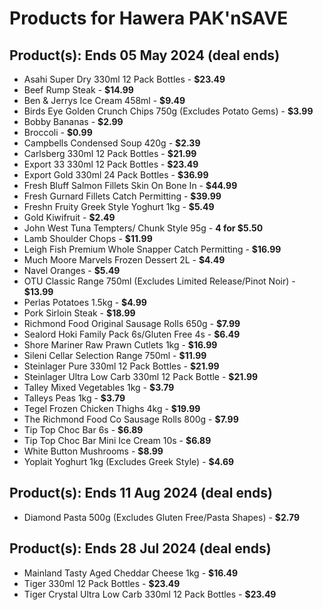 # Products for Hawera PAK'nSAVE

## Product(s): Ends 05 May 2024 (deal ends)
- Asahi Super Dry 330ml 12 Pack Bottles - **$23.49**
- Beef Rump Steak - **$14.99**
- Ben & Jerrys Ice Cream 458ml - **$9.49**
- Birds Eye Golden Crunch Chips 750g (Excludes Potato Gems) - **$3.99**
- Bobby Bananas - **$2.99**
- Broccoli - **$0.99**
- Campbells Condensed Soup 420g - **$2.39**
- Carlsberg 330ml 12 Pack Bottles - **$21.99**
- Export 33 330ml 12 Pack Bottles - **$23.49**
- Export Gold 330ml 24 Pack Bottles - **$36.99**
- Fresh Bluff Salmon Fillets Skin On Bone In - **$44.99**
- Fresh Gurnard Fillets Catch Permitting - **$39.99**
- Freshn Fruity Greek Style Yoghurt 1kg - **$5.49**
- Gold Kiwifruit - **$2.49**
- John West Tuna Tempters/ Chunk Style 95g - **4 for $5.50**
- Lamb Shoulder Chops - **$11.99**
- Leigh Fish Premium Whole Snapper Catch Permitting - **$16.99**
- Much Moore Marvels Frozen Dessert 2L - **$4.49**
- Navel Oranges - **$5.49**
- OTU Classic Range 750ml (Excludes Limited Release/Pinot Noir) - **$13.99**
- Perlas Potatoes 1.5kg - **$4.99**
- Pork Sirloin Steak - **$18.99**
- Richmond Food Original Sausage Rolls 650g - **$7.99**
- Sealord Hoki Family Pack 6s/Gluten Free 4s - **$6.49**
- Shore Mariner Raw Prawn Cutlets 1kg - **$16.99**
- Sileni Cellar Selection Range 750ml - **$11.99**
- Steinlager Pure 330ml 12 Pack Bottles - **$21.99**
- Steinlager Ultra Low Carb 330ml 12 Pack Bottle - **$21.99**
- Talley Mixed Vegetables 1kg - **$3.79**
- Talleys Peas 1kg - **$3.79**
- Tegel Frozen Chicken Thighs 4kg - **$19.99**
- The Richmond Food Co Sausage Rolls 800g - **$7.99**
- Tip Top Choc Bar 6s - **$6.89**
- Tip Top Choc Bar Mini Ice Cream 10s - **$6.89**
- White Button Mushrooms - **$8.99**
- Yoplait Yoghurt 1kg (Excludes Greek Style) - **$4.69**

## Product(s): Ends 11 Aug 2024 (deal ends)
- Diamond Pasta 500g (Excludes Gluten Free/Pasta Shapes) - **$2.79**

## Product(s): Ends 28 Jul 2024 (deal ends)
- Mainland Tasty Aged Cheddar Cheese 1kg - **$16.49**
- Tiger 330ml 12 Pack Bottles - **$23.49**
- Tiger Crystal Ultra Low Carb 330ml 12 Pack Bottles - **$23.49**

